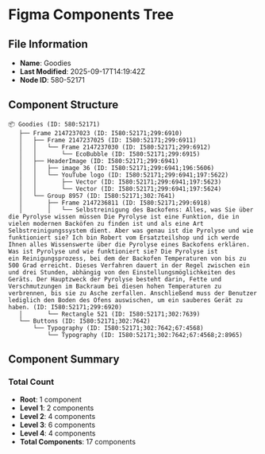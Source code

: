 # Figma Components Tree

## File Information
- **Name**: Goodies
- **Last Modified**: 2025-09-17T14:19:42Z
- **Node ID**: 580-52171

## Component Structure

```
📦 Goodies (ID: 580:52171)
   ├── Frame 2147237023 (ID: I580:52171;299:6910)
   │   ├── Frame 2147237025 (ID: I580:52171;299:6911)
   │   │   └── Frame 2147237030 (ID: I580:52171;299:6912)
   │   │       └── EcoBubble (ID: I580:52171;299:6915)
   │   ├── HeaderImage (ID: I580:52171;299:6941)
   │   │   ├── image 36 (ID: I580:52171;299:6941;196:5606)
   │   │   └── YouTube logo (ID: I580:52171;299:6941;197:5622)
   │   │       ├── Vector (ID: I580:52171;299:6941;197:5623)
   │   │       └── Vector (ID: I580:52171;299:6941;197:5624)
   │   └── Group 8957 (ID: I580:52171;302:7641)
   │       ├── Frame 2147236811 (ID: I580:52171;299:6918)
   │       │   └── Selbstreinigung des Backofens: Alles, was Sie über die Pyrolyse wissen müssen Die Pyrolyse ist eine Funktion, die in vielen modernen Backöfen zu finden ist und als eine Art Selbstreinigungssystem dient. Aber was genau ist die Pyrolyse und wie funktioniert sie? Ich bin Robert vom Ersatzteilshop und ich werde Ihnen alles Wissenswerte über die Pyrolyse eines Backofens erklären. Was ist Pyrolyse und wie funktioniert sie? Die Pyrolyse ist ein Reinigungsprozess, bei dem der Backofen Temperaturen von bis zu 500 Grad erreicht. Dieses Verfahren dauert in der Regel zwischen ein und drei Stunden, abhängig von den Einstellungsmöglichkeiten des Geräts. Der Hauptzweck der Pyrolyse besteht darin, Fette und Verschmutzungen im Backraum bei diesen hohen Temperaturen zu verbrennen, bis sie zu Asche zerfallen. Anschließend muss der Benutzer lediglich den Boden des Ofens auswischen, um ein sauberes Gerät zu haben. (ID: I580:52171;299:6920)
   │       └── Rectangle 521 (ID: I580:52171;302:7639)
   └── Buttons (ID: I580:52171;302:7642)
       └── Typography (ID: I580:52171;302:7642;67:4568)
           └── Typography (ID: I580:52171;302:7642;67:4568;2:8965)
```

## Component Summary

### Total Count
- **Root**: 1 component
- **Level 1**: 2 components
- **Level 2**: 4 components
- **Level 3**: 6 components
- **Level 4**: 4 components
- **Total Components**: 17 components
